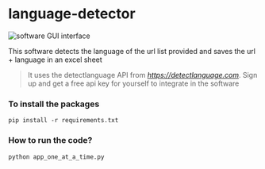 # language-detector

![software GUI interface](https://github.com/mujeebishaque/language-detector/blob/master/software-look.png)

This software detects the language of the url list provided and saves the url + language in an excel sheet

>It uses the detectlanguage API from *https://detectlanguage.com*. Sign up and get a free api key for yourself to integrate in the software

###  To install the packages
```
pip install -r requirements.txt
```
### How to run the code?

```
python app_one_at_a_time.py
```
